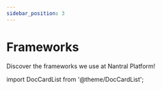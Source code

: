 ```yaml
---
sidebar_position: 3
---
```


# Frameworks

Discover the frameworks we use at Nantral Platform!

import DocCardList from '@theme/DocCardList';

<DocCardList />
